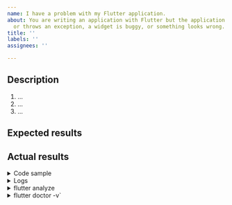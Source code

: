 ```yaml
---
name: I have a problem with my Flutter application.
about: You are writing an application with Flutter but the application is crashing
  or throws an exception, a widget is buggy, or something looks wrong.
title: ''
labels: ''
assignees: ''

---
```


<!-- Thank you for using Flutter!

     If you are looking for support, please check out our documentation
     or consider asking a question on Stack Overflow:
      * https://flutter.dev/
      * https://api.flutter.dev/
      * https://stackoverflow.com/questions/tagged/flutter?sort=frequent

     Issues directly asking for support will be closed.

     If you have found a bug or if our documentation doesn't have an answer
     to what you're looking for, then fill out the template below. Please read
     our guide to filing a bug first: https://flutter.dev/docs/resources/bug-reports
-->

## Description

<!--
     Please describe in detail the problem you are running into.
     List concrete steps to reproduce the problem, if this will better illustrate it.
-->

1. ...
2. ...
3. ...

## Expected results

<!-- What did you want to see? -->

## Actual results

<!-- What did you see? -->


<details>
<summary>Code sample</summary>

<!--
     Please create a minimal reproducible sample that shows the problem
     and attach it below between the lines with the backticks.

     Without this we will unlikely be able to progress on the issue, and because of that
     we regretfully will have to close it.

     If your problem goes out of what can be placed in file, for example
     you have a problem with native channels, you can upload the full code of
     your reproduction into a separate repository and link it.
-->

```dart
```

</details>


<details>
<summary>Logs</summary>

<!--
     Run your application with `flutter run -v` and attach all the
     log output below. If there is an exception, please see if the error message
     includes enough information to explain how to solve the issue.
-->

```
```

</details>


<details>
<summary>flutter analyze</summary>

<!--
     Run `flutter analyze` and attach any output of that command below.
     If there are any analysis errors, try resolving them before filing this issue.
-->

```
```

</details>


<details>
<summary>flutter doctor -v`</summary>

<!-- Paste the output of running `flutter doctor -v` here. -->

```
```

</details>



<!--
     Finally, to better illustrate the issue, consider attaching
     screenshots and/or videos.

     You can upload these directly on GitHub.
     Beware that video file size is limited to 10MB.
-->
